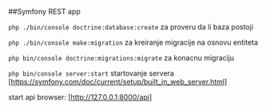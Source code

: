 ##Symfony REST app


`php ./bin/console doctrine:database:create`
za proveru da li baza postoji

`php ./bin/console make:migration`
za kreiranje migracije na osnovu entiteta

`php bin/console doctrine:migrations:migrate`
za konacnu migraciju

 `php bin/console server:start`
 startovanje servera [https://symfony.com/doc/current/setup/built_in_web_server.html]

 start api browser: [http://127.0.0.1:8000/api]